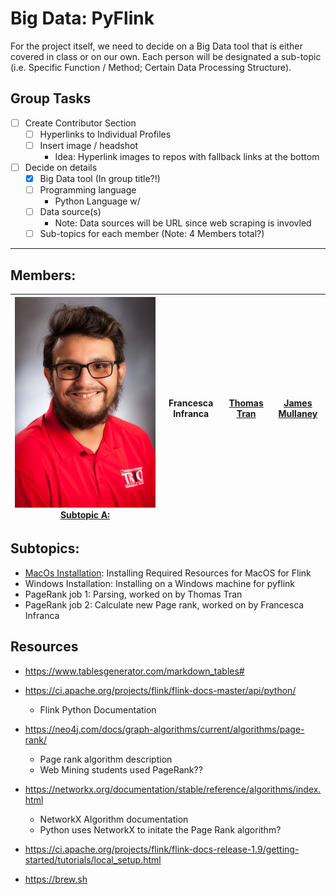 # Big Data: PyFlink  
For the project itself, we need to decide on a Big Data tool that is either covered in class or on our own. Each person will be designated a sub-topic (i.e. Specific Function / Method; Certain Data Processing Structure).

## Group Tasks

- [ ] Create Contributor Section
    - [ ] Hyperlinks to Individual Profiles
    - [ ] Insert image / headshot
        - Idea: Hyperlink images to repos with fallback links at the bottom
- [ ] Decide on details
    - [X] Big Data tool (In group title?!)
    - [ ] Programming language
        - Python Language w/ 
    - [ ] Data source(s) 
        - Note: Data sources will be URL since web scraping is invovled
    - [ ] Sub-topics for each member (Note: 4 Members total?)

----

## Members:

| <a href="https://github.com/matteoantunez"> ![Matteo Portrait](imgs\IMG_1091.JPG) </a> [Subtopic A:](404)  | Francesca Infranca  | [Thomas Tran](https://github.com/thomastran7)  | [James Mullaney](https://github.com/JamesRMullaney)  |
|:---:|:---:|:---:|:---:| 

## Subtopics:

- [MacOs Installation](./tutorialFiles/job3/installingHomebrewAndFlink.md): Installing Required Resources for MacOS for Flink
- Windows Installation: Installing on a Windows machine for pyflink 
- PageRank job 1: Parsing, worked on by Thomas Tran
- PageRank job 2: Calculate new Page rank, worked on by Francesca Infranca

## Resources
* https://www.tablesgenerator.com/markdown_tables#
* https://ci.apache.org/projects/flink/flink-docs-master/api/python/
    * Flink Python Documentation
* https://neo4j.com/docs/graph-algorithms/current/algorithms/page-rank/
    * Page rank algorithm description
    * Web Mining students used PageRank??
* https://networkx.org/documentation/stable/reference/algorithms/index.html
    * NetworkX Algorithm documentation
    * Python uses NetworkX to initate the Page Rank algorithm?

* https://ci.apache.org/projects/flink/flink-docs-release-1.9/getting-started/tutorials/local_setup.html
* https://brew.sh

